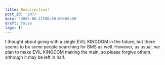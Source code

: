 ```yaml
---
title: Resurrection!
post_id: '3077'
date: '2003-08-11T00:00:00+09:00'
draft: false
tags: []
---
```


I thought about going with a single EVIL KINGDOM in the future, but there seems to be some people searching for BMS as well. However, as usual, we plan to make EVIL KINGDOM making the main, so please forgive others, although it may be left in half.